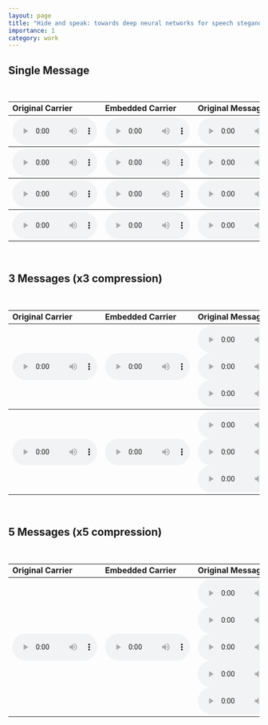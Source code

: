 ```yaml
---
layout: page
title: "Hide and speak: towards deep neural networks for speech steganography"
importance: 1
category: work
---
```

<style type="text/css">
    audio { width: 170px; }
</style>

<h2>Single Message</h2>
<br>

<center>
<table class="tg">
<tr>
  <td class="tg-oe15"><b>Original Carrier</b></td>
  <td class="tg-oe15"><b>Embedded Carrier</b></td>
  <td class="tg-oe15"><b>Original Message</b></td>
  <td class="tg-oe15"><b>Decoded Message</b></td>
</tr>
<tr>

<th class="tg-oe15">

<audio controls>
    <source src="./0 TIMIT Single Message/11/11_000003096_carrier_orig.wav" type="audio/mpeg">
Your browser does not support the audio element.
</audio><br>

</th>

<th class="tg-oe15">

<audio controls>
    <source src="./0 TIMIT Single Message/11/11_000003096_carrier_embedded.wav" type="audio/mpeg">
Your browser does not support the audio element.
</audio><br>

</th>

<th class="tg-oe15">

<audio controls>
    <source src="./0 TIMIT Single Message/11/11_000000389_msg_orig.wav" type="audio/mpeg">
Your browser does not support the audio element.
</audio><br>

</th>

<th class="tg-oe15">

<audio controls>
    <source src="./0 TIMIT Single Message/11/11_000000389_msg_gl.wav" type="audio/mpeg">
Your browser does not support the audio element.
</audio><br>

</th>

</tr>

<tr>

<th class="tg-oe15">

<audio controls>
    <source src="./0 TIMIT Single Message/1/1_000003105_carrier_orig.wav" type="audio/mpeg">
Your browser does not support the audio element.
</audio><br>

</th>

<th class="tg-oe15">

<audio controls>
    <source src="./0 TIMIT Single Message/1/1_000003105_carrier_embedded.wav" type="audio/mpeg">
Your browser does not support the audio element.
</audio><br>

</th>

<th class="tg-oe15">

<audio controls>
    <source src="./0 TIMIT Single Message/1/1_000003647_msg_orig.wav" type="audio/mpeg">
Your browser does not support the audio element.
</audio><br>

</th>

<th class="tg-oe15">

<audio controls>
    <source src="./0 TIMIT Single Message/1/1_000003647_msg_gl.wav" type="audio/mpeg">
Your browser does not support the audio element.
</audio><br>

</th>

</tr>

<tr>

<th class="tg-oe15">

<audio controls>
    <source src="./1 YOHO Single Message/6/6_91_43_65_carrier_orig.wav" type="audio/mpeg">
Your browser does not support the audio element.
</audio><br>

</th>

<th class="tg-oe15">

<audio controls>
    <source src="./1 YOHO Single Message/6/6_91_43_65_carrier_embedded.wav" type="audio/mpeg">
Your browser does not support the audio element.
</audio><br>

</th>

<th class="tg-oe15">

<audio controls>
    <source src="./1 YOHO Single Message/6/6_73_64_84_msg_orig.wav" type="audio/mpeg">
Your browser does not support the audio element.
</audio><br>

</th>

<th class="tg-oe15">

<audio controls>
    <source src="./1 YOHO Single Message/6/6_73_64_84_msg_gl.wav" type="audio/mpeg">
Your browser does not support the audio element.
</audio><br>

</th>

</tr>


<tr>

<th class="tg-oe15">

<audio controls>
    <source src="./1 YOHO Single Message/17/17_73_64_84_carrier_orig.wav" type="audio/mpeg">
Your browser does not support the audio element.
</audio><br>

</th>

<th class="tg-oe15">

<audio controls>
    <source src="./1 YOHO Single Message/17/17_73_64_84_carrier_embedded.wav" type="audio/mpeg">
Your browser does not support the audio element.
</audio><br>

</th>

<th class="tg-oe15">

<audio controls>
    <source src="./1 YOHO Single Message/17/17_46_91_24_msg_orig.wav" type="audio/mpeg">
Your browser does not support the audio element.
</audio><br>

</th>

<th class="tg-oe15">

<audio controls>
    <source src="./1 YOHO Single Message/17/17_46_91_24_msg_gl.wav" type="audio/mpeg">
Your browser does not support the audio element.
</audio><br>

</th>
</tr>
</table>
</center>

<br>
<h2>3 Messages (x3 compression)</h2>
<br>

<center>
<table class="tg">
<tr>
  <td class="tg-oe15"><b>Original Carrier</b></td>
  <td class="tg-oe15"><b>Embedded Carrier</b></td>
  <td class="tg-oe15"><b>Original Message</b></td>
  <td class="tg-oe15"><b>Decoded Message</b></td>
</tr>

<tr>

<th class="tg-oe15">

<audio controls>
    <source src="./2 TIMIT 3 Messages (x3 compression)/7/7_000002889_carrier_orig.wav" type="audio/mpeg">
Your browser does not support the audio element.
</audio><br>

</th>

<th class="tg-oe15">

<audio controls>
    <source src="./2 TIMIT 3 Messages (x3 compression)/7/7_000002889_carrier_embedded.wav" type="audio/mpeg">
Your browser does not support the audio element.
</audio><br>

</th>

<th class="tg-oe15">

<audio controls>
    <source src="./2 TIMIT 3 Messages (x3 compression)/7/7_000002466_msg_orig.wav" type="audio/mpeg">
Your browser does not support the audio element.
</audio><br>

<audio controls>
    <source src="./2 TIMIT 3 Messages (x3 compression)/7/7_000003319_msg_orig.wav" type="audio/mpeg">
Your browser does not support the audio element.
</audio><br>

<audio controls>
    <source src="./2 TIMIT 3 Messages (x3 compression)/7/7_000003696_msg_orig.wav" type="audio/mpeg">
Your browser does not support the audio element.
</audio><br>

</th>

<th class="tg-oe15">

<audio controls>
    <source src="./2 TIMIT 3 Messages (x3 compression)/7/7_000002466_msg_gl.wav" type="audio/mpeg">
Your browser does not support the audio element.
</audio><br>

<audio controls>
    <source src="./2 TIMIT 3 Messages (x3 compression)/7/7_000003319_msg_gl.wav" type="audio/mpeg">
Your browser does not support the audio element.
</audio><br>

<audio controls>
    <source src="./2 TIMIT 3 Messages (x3 compression)/7/7_000003696_msg_gl.wav" type="audio/mpeg">
Your browser does not support the audio element.
</audio><br>

</th>

</tr>

<tr>

<th class="tg-oe15">

<audio controls>
    <source src="./3 YOHO 3 Messages (x3 compression)/12/12_57_26_64_carrier_orig.wav" type="audio/mpeg">
Your browser does not support the audio element.
</audio><br>

</th>

<th class="tg-oe15">

<audio controls>
    <source src="./3 YOHO 3 Messages (x3 compression)/12/12_57_26_64_carrier_embedded.wav" type="audio/mpeg">
Your browser does not support the audio element.
</audio><br>

</th>

<th class="tg-oe15">

<audio controls>
    <source src="./3 YOHO 3 Messages (x3 compression)/12/12_71_62_34_msg_orig.wav" type="audio/mpeg">
Your browser does not support the audio element.
</audio><br>

<audio controls>
    <source src="./3 YOHO 3 Messages (x3 compression)/12/12_76_95_67_msg_orig.wav" type="audio/mpeg">
Your browser does not support the audio element.
</audio><br>

<audio controls>
    <source src="./3 YOHO 3 Messages (x3 compression)/12/12_84_79_45_msg_orig.wav" type="audio/mpeg">
Your browser does not support the audio element.
</audio><br>

</th>

<th class="tg-oe15">

<audio controls>
    <source src="./3 YOHO 3 Messages (x3 compression)/12/12_71_62_34_msg_gl.wav" type="audio/mpeg">
Your browser does not support the audio element.
</audio><br>

<audio controls>
    <source src="./3 YOHO 3 Messages (x3 compression)/12/12_76_95_67_msg_gl.wav" type="audio/mpeg">
Your browser does not support the audio element.
</audio><br>

<audio controls>
    <source src="./3 YOHO 3 Messages (x3 compression)/12/12_84_79_45_msg_gl.wav" type="audio/mpeg">
Your browser does not support the audio element.
</audio><br>

</th>

</tr>

</table>
</center>


<br>
<h2>5 Messages (x5 compression)</h2>
<br>
<center>
<table class="tg">
<tr>
  <td class="tg-oe15"><b>Original Carrier</b></td>
  <td class="tg-oe15"><b>Embedded Carrier</b></td>
  <td class="tg-oe15"><b>Original Message</b></td>
  <td class="tg-oe15"><b>Decoded Message</b></td>
</tr>

<tr>

<th class="tg-oe15">

<audio controls>
    <source src="./5 YOHO 5 Messages (x5 compression)/14/14_57_26_64_carrier_orig.wav" type="audio/mpeg">
Your browser does not support the audio element.
</audio><br>

</th>

<th class="tg-oe15">

<audio controls>
    <source src="./5 YOHO 5 Messages (x5 compression)/14/14_57_26_64_carrier_embedded.wav" type="audio/mpeg">
Your browser does not support the audio element.
</audio><br>

</th>

<th class="tg-oe15">

<audio controls>
    <source src="./5 YOHO 5 Messages (x5 compression)/14/14_29_84_47_msg_orig.wav" type="audio/mpeg">
Your browser does not support the audio element.
</audio><br>

<audio controls>
    <source src="./5 YOHO 5 Messages (x5 compression)/14/14_64_57_72_msg_orig.wav" type="audio/mpeg">
Your browser does not support the audio element.
</audio><br>

<audio controls>
    <source src="./5 YOHO 5 Messages (x5 compression)/14/14_67_81_96_msg_orig.wav" type="audio/mpeg">
Your browser does not support the audio element.
</audio><br>

<audio controls>
    <source src="./5 YOHO 5 Messages (x5 compression)/14/14_73_64_84_msg_orig.wav" type="audio/mpeg">
Your browser does not support the audio element.
</audio><br>

<audio controls>
    <source src="./5 YOHO 5 Messages (x5 compression)/14/14_91_73_26_msg_orig.wav" type="audio/mpeg">
Your browser does not support the audio element.
</audio><br>

</th>

<th class="tg-oe15">

<audio controls>
    <source src="./5 YOHO 5 Messages (x5 compression)/14/14_29_84_47_msg_gl.wav" type="audio/mpeg">
Your browser does not support the audio element.
</audio><br>

<audio controls>
    <source src="./5 YOHO 5 Messages (x5 compression)/14/14_64_57_72_msg_gl.wav" type="audio/mpeg">
Your browser does not support the audio element.
</audio><br>

<audio controls>
    <source src="./5 YOHO 5 Messages (x5 compression)/14/14_67_81_96_msg_gl.wav" type="audio/mpeg">
Your browser does not support the audio element.
</audio><br>

<audio controls>
    <source src="./5 YOHO 5 Messages (x5 compression)/14/14_73_64_84_msg_gl.wav" type="audio/mpeg">
Your browser does not support the audio element.
</audio><br>

<audio controls>
    <source src="./5 YOHO 5 Messages (x5 compression)/14/14_91_73_26_msg_gl.wav" type="audio/mpeg">
Your browser does not support the audio element.
</audio><br>

</th>
</tr>
</table>
